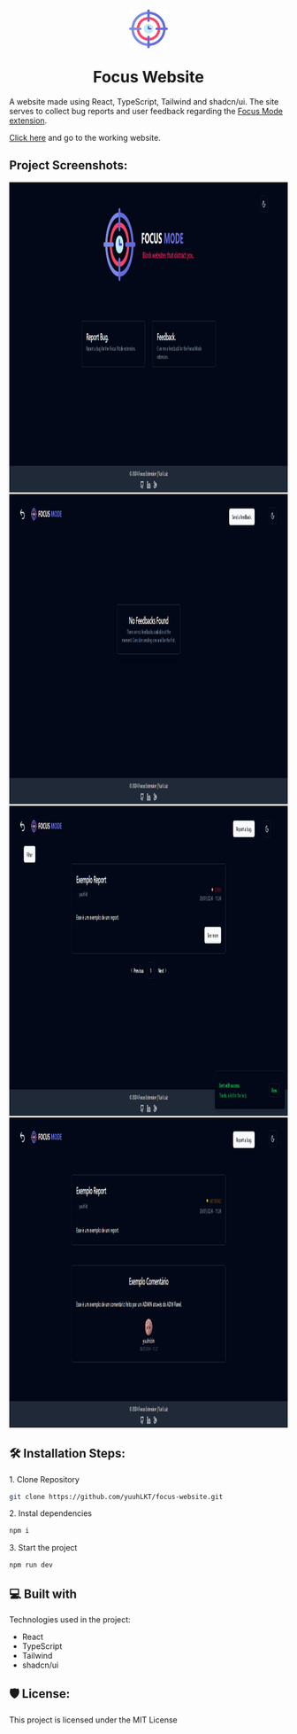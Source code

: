 <h1 align="center" id="title"><img src="./src/assets/focus.svg" alt="project-image" width="70" height="70"></p>Focus Website</h1>

A website made using React, TypeScript, Tailwind and shadcn/ui. The site serves to collect bug reports and user feedback regarding the [Focus Mode extension](https://github.com/yuuhLKT/Focus-Extension).

[Click here](https://focus-website-rust.vercel.app/) and go to the working website.

<h2>Project Screenshots:</h2>

<img src="./project-screenshots/Screenshot 1.png" alt="project-screenshot" width="1400" height="560">

<img src="./project-screenshots/Screenshot 2.png" alt="project-screenshot" width="1400" height="560">

<img src="./project-screenshots/Screenshot 3.png" alt="project-screenshot" width="1400" height="560">

<img src="./project-screenshots/Screenshot 4.png" alt="project-screenshot" width="1400" height="560">

<h2>🛠️ Installation Steps:</h2>

<p>1. Clone Repository</p>

```bash
git clone https://github.com/yuuhLKT/focus-website.git
```

<p>2. Instal dependencies</p>

```bash
npm i
```

<p>3. Start the project</p>

```bash
npm run dev
```

<h2>💻 Built with</h2>

Technologies used in the project:

-   React
-   TypeScript
-   Tailwind
-   shadcn/ui

<h2>🛡️ License:</h2>

This project is licensed under the MIT License

